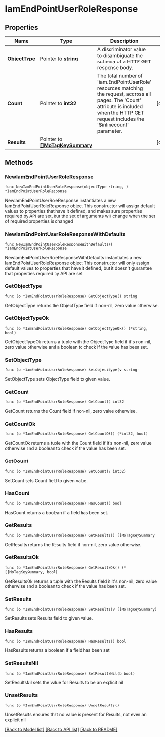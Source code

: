 # IamEndPointUserRoleResponse

## Properties

Name | Type | Description | Notes
------------ | ------------- | ------------- | -------------
**ObjectType** | Pointer to **string** | A discriminator value to disambiguate the schema of a HTTP GET response body. | 
**Count** | Pointer to **int32** | The total number of &#39;iam.EndPointUserRole&#39; resources matching the request, accross all pages. The &#39;Count&#39; attribute is included when the HTTP GET request includes the &#39;$inlinecount&#39; parameter. | [optional] 
**Results** | Pointer to [**[]MoTagKeySummary**](mo.TagKeySummary.md) |  | [optional] 

## Methods

### NewIamEndPointUserRoleResponse

`func NewIamEndPointUserRoleResponse(objectType string, ) *IamEndPointUserRoleResponse`

NewIamEndPointUserRoleResponse instantiates a new IamEndPointUserRoleResponse object
This constructor will assign default values to properties that have it defined,
and makes sure properties required by API are set, but the set of arguments
will change when the set of required properties is changed

### NewIamEndPointUserRoleResponseWithDefaults

`func NewIamEndPointUserRoleResponseWithDefaults() *IamEndPointUserRoleResponse`

NewIamEndPointUserRoleResponseWithDefaults instantiates a new IamEndPointUserRoleResponse object
This constructor will only assign default values to properties that have it defined,
but it doesn't guarantee that properties required by API are set

### GetObjectType

`func (o *IamEndPointUserRoleResponse) GetObjectType() string`

GetObjectType returns the ObjectType field if non-nil, zero value otherwise.

### GetObjectTypeOk

`func (o *IamEndPointUserRoleResponse) GetObjectTypeOk() (*string, bool)`

GetObjectTypeOk returns a tuple with the ObjectType field if it's non-nil, zero value otherwise
and a boolean to check if the value has been set.

### SetObjectType

`func (o *IamEndPointUserRoleResponse) SetObjectType(v string)`

SetObjectType sets ObjectType field to given value.


### GetCount

`func (o *IamEndPointUserRoleResponse) GetCount() int32`

GetCount returns the Count field if non-nil, zero value otherwise.

### GetCountOk

`func (o *IamEndPointUserRoleResponse) GetCountOk() (*int32, bool)`

GetCountOk returns a tuple with the Count field if it's non-nil, zero value otherwise
and a boolean to check if the value has been set.

### SetCount

`func (o *IamEndPointUserRoleResponse) SetCount(v int32)`

SetCount sets Count field to given value.

### HasCount

`func (o *IamEndPointUserRoleResponse) HasCount() bool`

HasCount returns a boolean if a field has been set.

### GetResults

`func (o *IamEndPointUserRoleResponse) GetResults() []MoTagKeySummary`

GetResults returns the Results field if non-nil, zero value otherwise.

### GetResultsOk

`func (o *IamEndPointUserRoleResponse) GetResultsOk() (*[]MoTagKeySummary, bool)`

GetResultsOk returns a tuple with the Results field if it's non-nil, zero value otherwise
and a boolean to check if the value has been set.

### SetResults

`func (o *IamEndPointUserRoleResponse) SetResults(v []MoTagKeySummary)`

SetResults sets Results field to given value.

### HasResults

`func (o *IamEndPointUserRoleResponse) HasResults() bool`

HasResults returns a boolean if a field has been set.

### SetResultsNil

`func (o *IamEndPointUserRoleResponse) SetResultsNil(b bool)`

 SetResultsNil sets the value for Results to be an explicit nil

### UnsetResults
`func (o *IamEndPointUserRoleResponse) UnsetResults()`

UnsetResults ensures that no value is present for Results, not even an explicit nil

[[Back to Model list]](../README.md#documentation-for-models) [[Back to API list]](../README.md#documentation-for-api-endpoints) [[Back to README]](../README.md)


